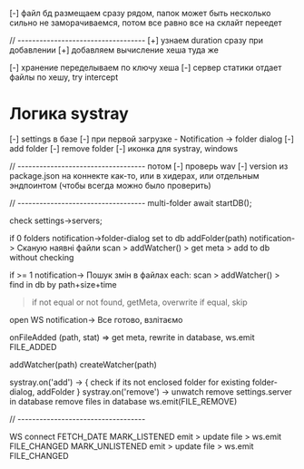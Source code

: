 [-] файл бд размещаем сразу рядом, папок может быть несколько
сильно не заморачиваемся, потом все равно все на склайт переедет





// -----------------------------------
[+] узнаем duration сразу при добавлении
[+] добавляем вычисление хеша туда же

[-] хранение переделываем по ключу хеша
[-] сервер статики отдает файлы по хешу, try intercept


# Логика systray
[-] settings в базе
[-] при первой загрузке - Notification -> folder dialog
[-] add folder
[-] remove folder
[-] иконка для systray, windows

// ----------------------------------- потом
[-] проверь wav
[-] version из package.json на коннекте как-то, или в хидерах, или отдельным эндпоинтом (чтобы всегда можно было проверить)



// ----------------------------------- multi-folder
await startDB();

check settings->servers;

if 0 folders
notification->folder-dialog
set to db
addFolder(path)
notification-> Сканую наявні файли
scan > addWatcher() > get meta > add to db without checking

if >= 1
notification-> Пошук змін в файлах
each: scan > addWatcher() > find in db by path+size+time
> if not equal or not found, getMeta, overwrite
> if equal, skip

open WS
notification-> Все готово, взлітаємо

onFileAdded (path, stat) => get meta, rewrite in database, ws.emit FILE_ADDED

addWatcher(path)
createWatcher(path)

systray.on('add') -> {
check if its not enclosed folder for existing
folder-dialog, addFolder
}
systray.on('remove') ->
unwatch
remove settings.server in database
remove files in database
ws.emit(FILE_REMOVE)


// -----------------------------------

WS
connect
FETCH_DATE
MARK_LISTENED
emit > update file > ws.emit FILE_CHANGED
MARK_UNLISTENED
emit > update file > ws.emit FILE_CHANGED



